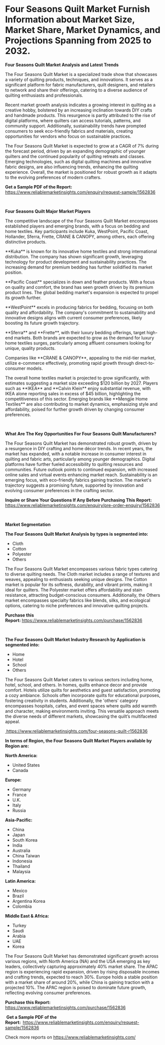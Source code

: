 <p><h1>Four Seasons Quilt Market Furnish Information about Market Size, Market Share, Market Dynamics, and Projections Spanning from 2025 to 2032.</h1></p><p><strong>Four Seasons Quilt Market Analysis and Latest Trends</strong></p>
<p><p>The Four Seasons Quilt Market is a specialized trade show that showcases a variety of quilting products, techniques, and innovations. It serves as a significant platform for fabric manufacturers, quilt designers, and retailers to network and share their offerings, catering to a diverse audience of quilting enthusiasts and professionals. </p><p>Recent market growth analysis indicates a growing interest in quilting as a creative hobby, bolstered by an increasing inclination towards DIY crafts and handmade products. This resurgence is partly attributed to the rise of digital platforms, where quilters can access tutorials, patterns, and community support. Additionally, sustainability trends have prompted consumers to seek eco-friendly fabrics and materials, creating opportunities for vendors who focus on sustainable practices.</p><p>The Four Seasons Quilt Market is expected to grow at a CAGR of 7% during the forecast period, driven by an expanding demographic of younger quilters and the continued popularity of quilting retreats and classes. Emerging technologies, such as digital quilting machines and innovative fabric designs, are also influencing trends, enhancing the quilting experience. Overall, the market is positioned for robust growth as it adapts to the evolving preferences of modern crafters.</p></p>
<p><strong>Get a Sample PDF of the Report:&nbsp;</strong> <a href="https://www.reliablemarketinsights.com/enquiry/request-sample/1562836?utm_campaign=3065&utm_medium=2&utm_source=Github&utm_content=ia&utm_term=04042025&utm_id=four-seasons-quilt">https://www.reliablemarketinsights.com/enquiry/request-sample/1562836</a></p>
<p>&nbsp;</p>
<p><strong>Four Seasons Quilt Major Market Players</strong></p>
<p><p>The competitive landscape of the Four Seasons Quilt Market encompasses established players and emerging brands, with a focus on bedding and home textiles. Key participants include Kuka, WestPoint, Pacific Coast, Hollander, Sferra, Frette, CRANE & CANOPY, among others, each offering distinctive products.</p><p>**Kuka** is known for its innovative home textiles and strong international distribution. The company has shown significant growth, leveraging technology for product development and sustainability practices. The increasing demand for premium bedding has further solidified its market position.</p><p>**Pacific Coast** specializes in down and feather products. With a focus on quality and comfort, the brand has seen growth driven by its premium product lines. The global bedding market's expansion is expected to propel its growth further.</p><p>**WestPoint** excels in producing fabrics for bedding, focusing on both quality and affordability. The company's commitment to sustainability and innovative designs aligns with current consumer preferences, likely boosting its future growth trajectory.</p><p>**Sferra** and **Frette**, with their luxury bedding offerings, target high-end markets. Both brands are expected to grow as the demand for luxury home textiles surges, particularly among affluent consumers looking for unique, quality products.</p><p>Companies like **CRANE & CANOPY**, appealing to the mid-tier market, utilize e-commerce effectively, promoting rapid growth through direct-to-consumer models. </p><p>The overall home textiles market is projected to grow significantly, with estimates suggesting a market size exceeding $120 billion by 2027. Players such as **IKEA** and **Calvin Klein** enjoy substantial revenue, with IKEA alone reporting sales in excess of $45 billion, highlighting the competitiveness of this sector. Emerging brands like **Mengjie Home Textiles** are also contributing to market dynamics, emphasizing style and affordability, poised for further growth driven by changing consumer preferences.</p></p>
<p>&nbsp;</p>
<p><strong>What Are The Key Opportunities For Four Seasons Quilt Manufacturers?</strong></p>
<p><p>The Four Seasons Quilt Market has demonstrated robust growth, driven by a resurgence in DIY crafting and home décor trends. In recent years, the market has expanded, with a notable increase in consumer interest in quilting and fabric arts, particularly among younger demographics. Digital platforms have further fueled accessibility to quilting resources and communities. Future outlook points to continued expansion, with increased online sales and virtual events enhancing market reach. Sustainability is an emerging focus, with eco-friendly fabrics gaining traction. The market's trajectory suggests a promising future, supported by innovation and evolving consumer preferences in the crafting sector.</p></p>
<p><strong>Inquire or Share Your Questions If Any Before Purchasing This Report:</strong> <a href="https://www.reliablemarketinsights.com/enquiry/pre-order-enquiry/1562836?utm_campaign=3065&utm_medium=2&utm_source=Github&utm_content=ia&utm_term=04042025&utm_id=four-seasons-quilt">https://www.reliablemarketinsights.com/enquiry/pre-order-enquiry/1562836</a></p>
<p>&nbsp;</p>
<p><strong>Market Segmentation</strong></p>
<p><strong>The Four Seasons Quilt Market Analysis by types is segmented into:</strong></p>
<p><ul><li>Cloth</li><li>Cotton</li><li>Polyester</li><li>Others</li></ul></p>
<p><p>The Four Seasons Quilt Market encompasses various fabric types catering to diverse quilting needs. The Cloth market includes a range of textures and weaves, appealing to enthusiasts seeking unique designs. The Cotton market is popular for its softness, durability, and vibrant prints, making it ideal for quilters. The Polyester market offers affordability and stain resistance, attracting budget-conscious consumers. Additionally, the Others market encompasses specialty fabrics like blends, silks, and ecological options, catering to niche preferences and innovative quilting projects.</p></p>
<p><strong>Purchase this Report:&nbsp;</strong><a href="https://www.reliablemarketinsights.com/purchase/1562836?utm_campaign=3065&utm_medium=2&utm_source=Github&utm_content=ia&utm_term=04042025&utm_id=four-seasons-quilt">https://www.reliablemarketinsights.com/purchase/1562836</a></p>
<p>&nbsp;</p>
<p><strong>The Four Seasons Quilt Market Industry Research by Application is segmented into:</strong></p>
<p><ul><li>Home</li><li>Hotel</li><li>School</li><li>Others</li></ul></p>
<p><p>The Four Seasons Quilt Market caters to various sectors including home, hotel, school, and others. In homes, quilts enhance decor and provide comfort. Hotels utilize quilts for aesthetics and guest satisfaction, promoting a cozy ambiance. Schools often incorporate quilts for educational purposes, fostering creativity in students. Additionally, the 'others' category encompasses hospitals, cafes, and event spaces where quilts add warmth and character, making environments inviting. This versatile approach meets the diverse needs of different markets, showcasing the quilt’s multifaceted appeal.</p></p>
<p><a href="https://www.reliablemarketinsights.com/four-seasons-quilt-r1562836?utm_campaign=3065&utm_medium=2&utm_source=Github&utm_content=ia&utm_term=04042025&utm_id=four-seasons-quilt">&nbsp;https://www.reliablemarketinsights.com/four-seasons-quilt-r1562836</a></p>
<p><strong>In terms of Region, the Four Seasons Quilt Market Players available by Region are:</strong></p>
<p>
    <p> <strong> North America: </strong>
        <ul>
            <li>United States</li>
            <li>Canada</li>
        </ul>
        </p> 
    <p> <strong> Europe: </strong>
        <ul>
            <li>Germany</li>
            <li>France</li>
            <li>U.K.</li>
            <li>Italy</li>
            <li>Russia</li>
        </ul>
        </p> 
    <p> <strong> Asia-Pacific: </strong>
        <ul>
            <li>China</li>
            <li>Japan</li>
            <li>South Korea</li>
            <li>India</li>
            <li>Australia</li>
            <li>China Taiwan</li>
            <li>Indonesia</li>
            <li>Thailand</li>
            <li>Malaysia</li>
        </ul>
        </p> 
    <p> <strong> Latin America: </strong>
        <ul>
            <li>Mexico</li>
            <li>Brazil</li>
            <li>Argentina Korea</li>
            <li>Colombia</li>
        </ul>
        </p> 
    <p> <strong> Middle East & Africa: </strong>
        <ul>
            <li>Turkey</li>
            <li>Saudi</li>
            <li>Arabia</li>
            <li>UAE</li>
            <li>Korea</li>
        </ul>
    </p>
    </p>
<p><p>The Four Seasons Quilt Market has demonstrated significant growth across various regions, with North America (NA) and the USA emerging as key leaders, collectively capturing approximately 40% market share. The APAC region is experiencing rapid expansion, driven by rising disposable incomes and crafting trends, expected to reach 30%. Europe holds a stable position with a market share of around 20%, while China is gaining traction with a projected 10%. The APAC region is poised to dominate future growth, reflecting evolving consumer preferences.</p></p>
<p><strong>Purchase this Report: </strong><a href="https://www.reliablemarketinsights.com/purchase/1562836?utm_campaign=3065&utm_medium=2&utm_source=Github&utm_content=ia&utm_term=04042025&utm_id=four-seasons-quilt">https://www.reliablemarketinsights.com/purchase/1562836</a></p>
<p>&nbsp;<strong>Get a Sample PDF of the Report:&nbsp;&nbsp;</strong><a href="https://www.reliablemarketinsights.com/enquiry/request-sample/1562836?utm_campaign=3065&utm_medium=2&utm_source=Github&utm_content=ia&utm_term=04042025&utm_id=four-seasons-quilt">https://www.reliablemarketinsights.com/enquiry/request-sample/1562836</a></p>
<p><strong></strong></p>
<p>Check more reports on <a href="https://www.reliablemarketinsights.com/?utm_campaign=3065&utm_medium=2&utm_source=Github&utm_content=ia&utm_term=04042025&utm_id=four-seasons-quilt">https://www.reliablemarketinsights.com/</a></p>